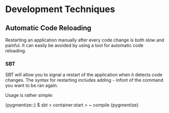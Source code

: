 
Development Techniques
======================

Automatic Code Reloading
------------------------

Restarting an application manually after every code change is both slow and
painful. It can easily be avoided by using a tool for automatic code reloading.

### SBT

SBT will allow you to signal a restart of the application when it detects code
changes. The syntax for restarting includes adding `~` infont of the command you
want to be ran again.

Usage is rather simple:

{pygmentize::}
    $ sbt
    > container:start
    > ~ compile
{pygmentize}

